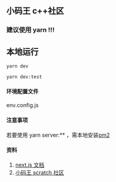 ## 小码王 c++社区

### 建议使用 yarn !!!

## 本地运行

```
yarn dev
```

```
yarn dev:test
```

#### 环境配置文件

env.config.js

#### 注意事项

若要使用 yarn server:\*\* ，需本地安装[pm2](https://pm2.keymetrics.io/docs/usage/quick-start/)

#### 资料

1. [next.js 文档](https://nextjs.org/docs)
2. [小码王 scratch 社区](http://gitlab.xiaomawang.com/fe/community)
